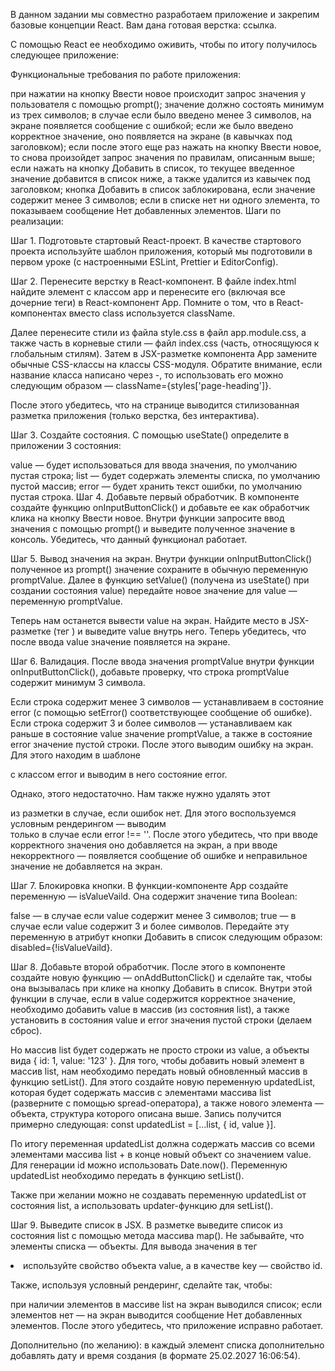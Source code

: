 В данном задании мы совместно разработаем приложение и закрепим базовые концепции React. Вам дана готовая верстка: ссылка.

С помощью React ее необходимо оживить, чтобы по итогу получилось следующее приложение:


Функциональные требования по работе приложения:

при нажатии на кнопку Ввести новое происходит запрос значения у пользователя с помощью prompt();
значение должно состоять минимум из трех символов;
в случае если было введено менее 3 символов, на экране появляется сообщение с ошибкой;
если же было введено корректное значение, оно появляется на экране (в кавычках под заголовком);
если после этого еще раз нажать на кнопку Ввести новое, то снова произойдет запрос значения по правилам, описанным выше;
если нажать на кнопку Добавить в список, то текущее введенное значение добавится в список ниже, а также удалится из кавычек под заголовком;
кнопка Добавить в список заблокирована, если значение содержит менее 3 символов;
если в списке нет ни одного элемента, то показываем сообщение Нет добавленных элементов.
Шаги по реализации:

Шаг 1. Подготовьте стартовый React-проект. В качестве стартового проекта используйте шаблон приложения, который мы подготовили в первом уроке (с настроенными ESLint, Prettier и EditorConfig).

Шаг 2. Перенесите верстку в React-компонент. В файле index.html найдите элемент с классом app и перенесите его (включая все дочерние теги) в React-компонент App. Помните о том, что в React-компонентах вместо class используется className.

Далее перенесите стили из файла style.css в файл app.module.css, а также часть в корневые стили — файл index.css (часть, относящуюся к глобальным стилям). Затем в JSX-разметке компонента App замените обычные CSS-классы на классы CSS-модуля. Обратите внимание, если название класса написано через -, то использовать его можно следующим образом — className={styles['page-heading']}.

После этого убедитесь, что на странице выводится стилизованная разметка приложения (только верстка, без интерактива).

Шаг 3. Создайте состояния. С помощью useState() определите в приложении 3 состояния:

value — будет использоваться для ввода значения, по умолчанию пустая строка;
list — будет содержать элементы списка, по умолчанию пустой массив;
error — будет хранить текст ошибки, по умолчанию пустая строка.
Шаг 4. Добавьте первый обработчик. В компоненте создайте функцию onInputButtonClick() и добавьте ее как обработчик клика на кнопку Ввести новое. Внутри функции запросите ввод значения с помощью prompt() и выведите полученное значение в консоль. Убедитесь, что данный функционал работает.

Шаг 5. Вывод значения на экран. Внутри функции onInputButtonClick() полученное из prompt() значение сохраните в обычную переменную promptValue. Далее в функцию setValue() (получена из useState() при создании состояния value) передайте новое значение для value — переменную promptValue.

Теперь нам останется вывести value на экран. Найдите место в JSX-разметке (тег <output>) и выведите value внутрь него. Теперь убедитесь, что после ввода value значение появляется на экране.

Шаг 6. Валидация. После ввода значения promptValue внутри функции onInputButtonClick(), добавьте проверку, что строка promptValue содержит минимум 3 символа.

Если строка содержит менее 3 символов — устанавливаем в состояние error (с помощью setError() соответствующее сообщение об ошибке).
Если строка содержит 3 и более символов — устанавливаем как раньше в состояние value значение promptValue, а также в состояние error значение пустой строки.
После этого выводим ошибку на экран. Для этого находим в шаблоне <div> c классом error и выводим в него состояние error.

Однако, этого недостаточно. Нам также нужно удалять этот <div> из разметки в случае, если ошибок нет. Для этого воспользуемся условным рендерингом — выводим <div> только в случае если error !== ''. После этого убедитесь, что при вводе корректного значения оно добавляется на экран, а при вводе некорректного — появляется сообщение об ошибке и неправильное значение не добавляется на экран.

Шаг 7. Блокировка кнопки. В функции-компоненте App создайте переменную — isValueVaild. Она содержит значение типа Boolean:

false — в случае если value содержит менее 3 символов;
true — в случае если value содержит 3 и более символов.
Передайте эту переменную в атрибут кнопки Добавить в список следующим образом: disabled={!isValueVaild}.

Шаг 8. Добавьте второй обработчик. После этого в компоненте создайте новую функцию — onAddButtonClick() и сделайте так, чтобы она вызывалась при клике на кнопку Добавить в список. Внутри этой функции в случае, если в value содержится корректное значение, необходимо добавить value в массив (из состояния list), а также установить в состояния value и error значения пустой строки (делаем сброс).

Но массив list будет содержать не просто строки из value, а объекты вида { id: 1, value: '123' }. Для того, чтобы добавить новый элемент в массив list, нам необходимо передать новый обновленный массив в функцию setList(). Для этого создайте новую переменную updatedList, которая будет содержать массив с элементами массива list (разверните с помощью spread-оператора), а также нового элемента — объекта, структура которого описана выше. Запись получится примерно следующая: const updatedList = [...list, { id, value }].

По итогу переменная updatedList должна содержать массив со всеми элементами массива list + в конце новый объект со значением value. Для генерации id можно использовать Date.now(). Переменную updatedList необходимо передать в функцию setList().

Также при желании можно не создавать переменную updatedList от состояния list, а использовать updater-функцию для setList().

Шаг 9. Выведите список в JSX. В разметке выведите список из состояния list с помощью метода массива map(). Не забывайте, что элементы списка — объекты. Для вывода значения в тег <li> используйте свойство объекта value, а в качестве key — свойство id.

Также, используя условный рендеринг, сделайте так, чтобы:

при наличии элементов в массиве list на экран выводился список;
если элементов нет — на экран выводится сообщение Нет добавленных элементов.
После этого убедитесь, что приложение исправно работает.

Дополнительно (по желанию): в каждый элемент списка дополнительно добавлять дату и время создания (в формате 25.02.2027 16:06:54).
